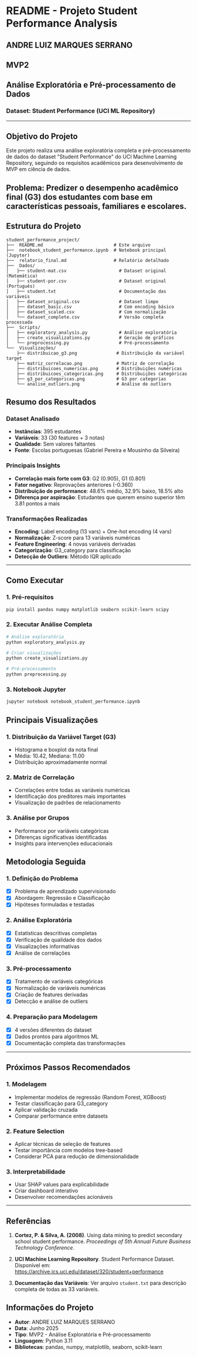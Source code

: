 # README - Projeto Student Performance Analysis

## ANDRE LUIZ MARQUES SERRANO
## MVP2

## Análise Exploratória e Pré-processamento de Dados
### Dataset: Student Performance (UCI ML Repository)
---
##  Objetivo do Projeto

Este projeto realiza uma análise exploratória completa e pré-processamento de dados do dataset "Student Performance" do UCI Machine Learning Repository, seguindo os requisitos acadêmicos para desenvolvimento de MVP em ciência de dados.

**Problema**: Predizer o desempenho acadêmico final (G3) dos estudantes com base em características pessoais, familiares e escolares.
---
##  Estrutura do Projeto
```
student_performance_project/
├──  README.md                           # Este arquivo
├──  notebook_student_performance.ipynb  # Notebook principal (Jupyter)
├──  relatorio_final.md                  # Relatório detalhado
├──  Dados/
│   ├── student-mat.csv                    # Dataset original (Matemática)
│   ├── student-por.csv                    # Dataset original (Português)
│   ├── student.txt                        # Documentação das variáveis
│   ├── dataset_original.csv               # Dataset limpo
│   ├── dataset_basic.csv                  # Com encoding básico
│   ├── dataset_scaled.csv                 # Com normalização
│   └── dataset_complete.csv               # Versão completa processada
├──  Scripts/
│   ├── exploratory_analysis.py            # Análise exploratória
│   ├── create_visualizations.py           # Geração de gráficos
│   └── preprocessing.py                   # Pré-processamento
└──  Visualizações/
    ├── distribuicao_g3.png               # Distribuição da variável target
    ├── matriz_correlacao.png             # Matriz de correlação
    ├── distribuicoes_numericas.png       # Distribuições numéricas
    ├── distribuicoes_categoricas.png     # Distribuições categóricas
    ├── g3_por_categoricas.png            # G3 por categorias
    └── analise_outliers.png              # Análise de outliers
```
##  Resumo dos Resultados

### Dataset Analisado
- **Instâncias**: 395 estudantes
- **Variáveis**: 33 (30 features + 3 notas)
- **Qualidade**: Sem valores faltantes
- **Fonte**: Escolas portuguesas (Gabriel Pereira e Mousinho da Silveira)

### Principais Insights
- **Correlação mais forte com G3**: G2 (0.905), G1 (0.801)
- **Fator negativo**: Reprovações anteriores (-0.360)
- **Distribuição de performance**: 48.6% médio, 32.9% baixo, 18.5% alto
- **Diferença por aspiração**: Estudantes que querem ensino superior têm 3.81 pontos a mais

### Transformações Realizadas
-  **Encoding**: Label encoding (13 vars) + One-hot encoding (4 vars)
-  **Normalização**: Z-score para 13 variáveis numéricas
-  **Feature Engineering**: 4 novas variáveis derivadas
-  **Categorização**: G3_category para classificação
-  **Detecção de Outliers**: Método IQR aplicado
---
##  Como Executar

### 1. Pré-requisitos
```bash
pip install pandas numpy matplotlib seaborn scikit-learn scipy
```
### 2. Executar Análise Completa
```bash
# Análise exploratória
python exploratory_analysis.py

# Criar visualizações
python create_visualizations.py

# Pré-processamento
python preprocessing.py
```
### 3. Notebook Jupyter
```bash
jupyter notebook notebook_student_performance.ipynb
```
##  Principais Visualizações

### 1. Distribuição da Variável Target (G3)
- Histograma e boxplot da nota final
- Média: 10.42, Mediana: 11.00
- Distribuição aproximadamente normal

### 2. Matriz de Correlação
- Correlações entre todas as variáveis numéricas
- Identificação dos preditores mais importantes
- Visualização de padrões de relacionamento

### 3. Análise por Grupos
- Performance por variáveis categóricas
- Diferenças significativas identificadas
- Insights para intervenções educacionais

##  Metodologia Seguida

### 1. Definição do Problema
- [x] Problema de aprendizado supervisionado
- [x] Abordagem: Regressão e Classificação
- [x] Hipóteses formuladas e testadas

### 2. Análise Exploratória
- [x] Estatísticas descritivas completas
- [x] Verificação de qualidade dos dados
- [x] Visualizações informativas
- [x] Análise de correlações

### 3. Pré-processamento
- [x] Tratamento de variáveis categóricas
- [x] Normalização de variáveis numéricas
- [x] Criação de features derivadas
- [x] Detecção e análise de outliers

### 4. Preparação para Modelagem
- [x] 4 versões diferentes do dataset
- [x] Dados prontos para algoritmos ML
- [x] Documentação completa das transformações
---
##  Próximos Passos Recomendados

### 1. Modelagem
- Implementar modelos de regressão (Random Forest, XGBoost)
- Testar classificação para G3_category
- Aplicar validação cruzada
- Comparar performance entre datasets

### 2. Feature Selection
- Aplicar técnicas de seleção de features
- Testar importância com modelos tree-based
- Considerar PCA para redução de dimensionalidade

### 3. Interpretabilidade
- Usar SHAP values para explicabilidade
- Criar dashboard interativo
- Desenvolver recomendações acionáveis
---
## Referências

1. **Cortez, P. & Silva, A. (2008)**. Using data mining to predict secondary school student performance. *Proceedings of 5th Annual Future Business Technology Conference*.

2. **UCI Machine Learning Repository**. Student Performance Dataset. Disponível em: https://archive.ics.uci.edu/dataset/320/student+performance

3. **Documentação das Variáveis**: Ver arquivo `student.txt` para descrição completa de todas as 33 variáveis.

## Informações do Projeto

- **Autor**: ANDRE LUIZ MARQUES SERRANO
- **Data**: Junho 2025
- **Tipo**: MVP2 - Análise Exploratória e Pré-processamento
- **Linguagem**: Python 3.11
- **Bibliotecas**: pandas, numpy, matplotlib, seaborn, scikit-learn




